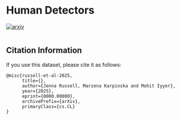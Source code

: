 # Human Detectors

[![arxiv](https://img.shields.io/badge/arXiv-0000.00000-b31b1b.svg)](http://arxiv.org/abs/0000.00000)


```json

```


## Citation Information
If you use this dataset, please cite it as follows:
```
@misc{russell-et-al-2025,
      title={}, 
      author={Jenna Russell, Marzena Karpinska and Mohit Iyyer},
      year={2025},
      eprint={0000.00000},
      archivePrefix={arXiv},
      primaryClass={cs.CL}
}
```
